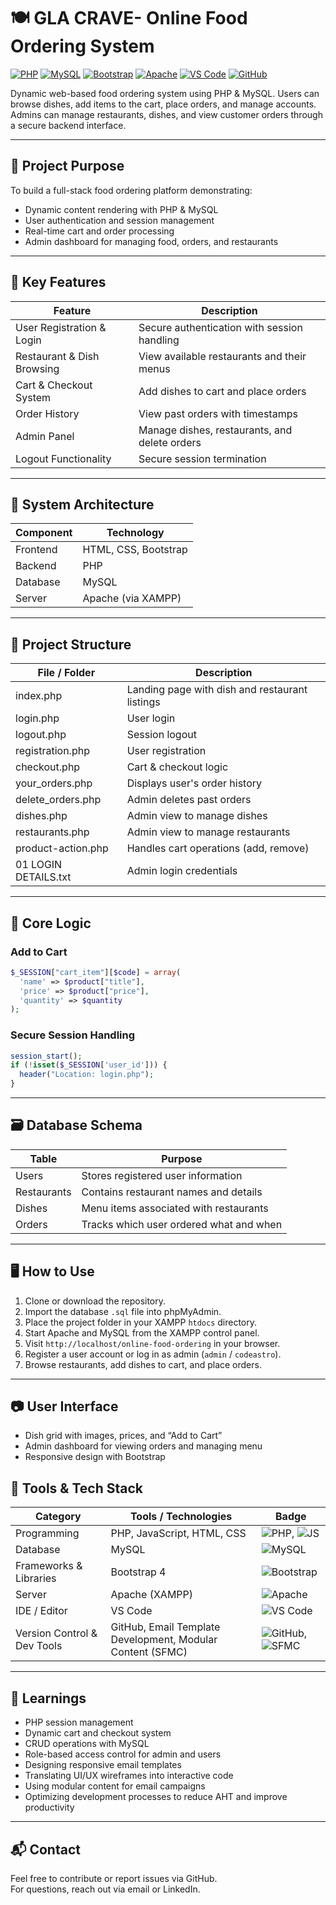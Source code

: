 # 🍽️ GLA CRAVE- Online Food Ordering System

[![PHP](https://img.shields.io/badge/PHP-7.4-blue?logo=php&logoColor=white)](https://www.php.net/) 
[![MySQL](https://img.shields.io/badge/MySQL-5.7-blue?logo=mysql&logoColor=white)](https://www.mysql.com/) 
[![Bootstrap](https://img.shields.io/badge/Bootstrap-4-purple?logo=bootstrap&logoColor=white)](https://getbootstrap.com/) 
[![Apache](https://img.shields.io/badge/Apache-XAMPP-red?logo=apache&logoColor=white)](https://www.apachefriends.org/) 
[![VS Code](https://img.shields.io/badge/VS%20Code-1.80-blue?logo=visual-studio-code&logoColor=white)](https://code.visualstudio.com/)
[![GitHub](https://img.shields.io/badge/GitHub-black?logo=github&logoColor=white)](https://github.com/)

Dynamic web-based food ordering system using PHP & MySQL. Users can browse dishes, add items to the cart, place orders, and manage accounts. Admins can manage restaurants, dishes, and view customer orders through a secure backend interface.

---

## 🎯 Project Purpose

To build a full-stack food ordering platform demonstrating:

- Dynamic content rendering with PHP & MySQL  
- User authentication and session management  
- Real-time cart and order processing  
- Admin dashboard for managing food, orders, and restaurants  

---

## 🔑 Key Features

| Feature | Description |
|---------|-------------|
| User Registration & Login | Secure authentication with session handling |
| Restaurant & Dish Browsing | View available restaurants and their menus |
| Cart & Checkout System | Add dishes to cart and place orders |
| Order History | View past orders with timestamps |
| Admin Panel | Manage dishes, restaurants, and delete orders |
| Logout Functionality | Secure session termination |

---

## 🧱 System Architecture

| Component | Technology |
|----------|-----------|
| Frontend | HTML, CSS, Bootstrap |
| Backend  | PHP |
| Database | MySQL |
| Server   | Apache (via XAMPP) |

---

## 📂 Project Structure

| File / Folder | Description |
|---------------|-------------|
| index.php | Landing page with dish and restaurant listings |
| login.php | User login |
| logout.php | Session logout |
| registration.php | User registration |
| checkout.php | Cart & checkout logic |
| your_orders.php | Displays user's order history |
| delete_orders.php | Admin deletes past orders |
| dishes.php | Admin view to manage dishes |
| restaurants.php | Admin view to manage restaurants |
| product-action.php | Handles cart operations (add, remove) |
| 01 LOGIN DETAILS.txt | Admin login credentials |

---

## 🧮 Core Logic

### Add to Cart
```php
$_SESSION["cart_item"][$code] = array(
  'name' => $product["title"],
  'price' => $product["price"],
  'quantity' => $quantity
);
```

### Secure Session Handling
```php
session_start();
if (!isset($_SESSION['user_id'])) {
  header("Location: login.php");
}
```

---

## 🗃️ Database Schema

| Table       | Purpose                                 |
| ----------- | --------------------------------------- |
| Users       | Stores registered user information      |
| Restaurants | Contains restaurant names and details   |
| Dishes      | Menu items associated with restaurants  |
| Orders      | Tracks which user ordered what and when |

---

## 🖥️ How to Use

1. Clone or download the repository.
2. Import the database `.sql` file into phpMyAdmin.
3. Place the project folder in your XAMPP `htdocs` directory.
4. Start Apache and MySQL from the XAMPP control panel.
5. Visit `http://localhost/online-food-ordering` in your browser.
6. Register a user account or log in as admin (`admin` / `codeastro`).
7. Browse restaurants, add dishes to cart, and place orders.

---

## 📷 User Interface

* Dish grid with images, prices, and “Add to Cart”
* Admin dashboard for viewing orders and managing menu
* Responsive design with Bootstrap

## 🧰 Tools & Tech Stack

| Category                    | Tools / Technologies                                       | Badge                                                                                                                                                           |
| --------------------------- | ---------------------------------------------------------- | --------------------------------------------------------------------------------------------------------------------------------------------------------------- |
| Programming                 | PHP, JavaScript, HTML, CSS                                 | ![PHP](https://img.shields.io/badge/PHP-7.4-blue?logo=php&logoColor=white), ![JS](https://img.shields.io/badge/JS-ES6-yellow?logo=javascript&logoColor=black) |
| Database                    | MySQL                                                      | ![MySQL](https://img.shields.io/badge/MySQL-5.7-blue?logo=mysql&logoColor=white)                                                                               |
| Frameworks & Libraries      | Bootstrap 4                                                | ![Bootstrap](https://img.shields.io/badge/Bootstrap-4-purple?logo=bootstrap&logoColor=white)                                                                   |
| Server                      | Apache (XAMPP)                                             | ![Apache](https://img.shields.io/badge/Apache-XAMPP-red?logo=apache&logoColor=white)                                                                           |
| IDE / Editor                | VS Code                                                    | ![VS Code](https://img.shields.io/badge/VS%20Code-1.80-blue?logo=visual-studio-code&logoColor=white)                                                           |
| Version Control & Dev Tools | GitHub, Email Template Development, Modular Content (SFMC) | ![GitHub](https://img.shields.io/badge/GitHub-black?logo=github&logoColor=white), ![SFMC](https://img.shields.io/badge/SFMC-lightgrey)                         |

---

## 🧠 Learnings

* PHP session management
* Dynamic cart and checkout system
* CRUD operations with MySQL
* Role-based access control for admin and users
* Designing responsive email templates
* Translating UI/UX wireframes into interactive code
* Using modular content for email campaigns
* Optimizing development processes to reduce AHT and improve productivity

---

## 📬 Contact

Feel free to contribute or report issues via GitHub.  
For questions, reach out via email or LinkedIn.
